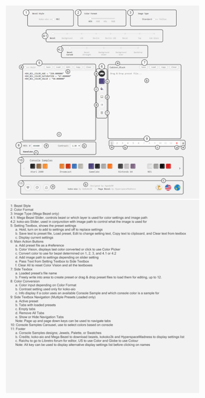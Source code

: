 ![Editor Instruction Card](assets/images/instruction-card.png)
![Editor Instruction Card - Back](assets/images/instruction-card-back.png)
